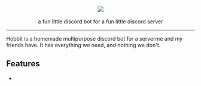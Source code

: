 <p align="center">
  <img src="https://github.com/user-attachments/assets/15700e71-2c25-4997-a500-8085af010375" />
  <br>
  <br>
  a fun little discord bot for a fun little discord server
</p>

---

Hobbit is a homemade multipurpose discord bot for a serverme and my friends have. It has everything we need, and nothing we don't.

## Features

- 

